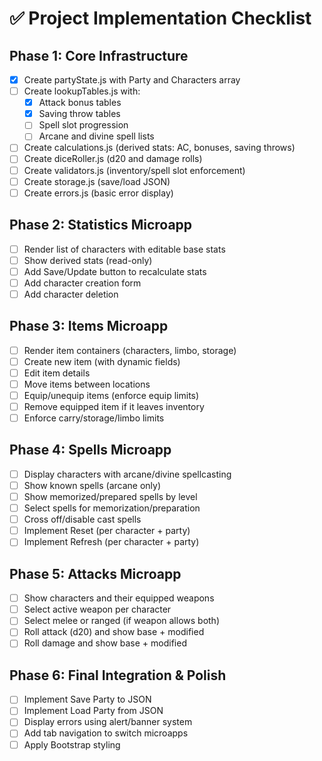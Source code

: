 # ✅ Project Implementation Checklist

## Phase 1: Core Infrastructure
- [x] Create partyState.js with Party and Characters array
- [ ] Create lookupTables.js with:
  - [x] Attack bonus tables
  - [x] Saving throw tables
  - [ ] Spell slot progression
  - [ ] Arcane and divine spell lists
- [ ] Create calculations.js (derived stats: AC, bonuses, saving throws)
- [ ] Create diceRoller.js (d20 and damage rolls)
- [ ] Create validators.js (inventory/spell slot enforcement)
- [ ] Create storage.js (save/load JSON)
- [ ] Create errors.js (basic error display)

## Phase 2: Statistics Microapp
- [ ] Render list of characters with editable base stats
- [ ] Show derived stats (read-only)
- [ ] Add Save/Update button to recalculate stats
- [ ] Add character creation form
- [ ] Add character deletion

## Phase 3: Items Microapp
- [ ] Render item containers (characters, limbo, storage)
- [ ] Create new item (with dynamic fields)
- [ ] Edit item details
- [ ] Move items between locations
- [ ] Equip/unequip items (enforce equip limits)
- [ ] Remove equipped item if it leaves inventory
- [ ] Enforce carry/storage/limbo limits

## Phase 4: Spells Microapp
- [ ] Display characters with arcane/divine spellcasting
- [ ] Show known spells (arcane only)
- [ ] Show memorized/prepared spells by level
- [ ] Select spells for memorization/preparation
- [ ] Cross off/disable cast spells
- [ ] Implement Reset (per character + party)
- [ ] Implement Refresh (per character + party)

## Phase 5: Attacks Microapp
- [ ] Show characters and their equipped weapons
- [ ] Select active weapon per character
- [ ] Select melee or ranged (if weapon allows both)
- [ ] Roll attack (d20) and show base + modified
- [ ] Roll damage and show base + modified

## Phase 6: Final Integration & Polish
- [ ] Implement Save Party to JSON
- [ ] Implement Load Party from JSON
- [ ] Display errors using alert/banner system
- [ ] Add tab navigation to switch microapps
- [ ] Apply Bootstrap styling